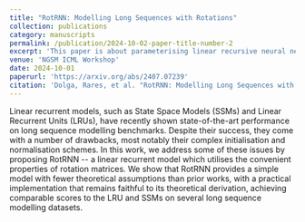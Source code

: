 ```yaml
---
title: "RotRNN: Modelling Long Sequences with Rotations"
collection: publications
category: manuscripts
permalink: /publication/2024-10-02-paper-title-number-2
excerpt: 'This paper is about parameterising linear recursive neural networks with rotation matrices.'
venue: 'NGSM ICML Workshop'
date: 2024-10-01
paperurl: 'https://arxiv.org/abs/2407.07239'
citation: 'Dolga, Rares, et al. "RotRNN: Modelling Long Sequences with Rotations." arXiv preprint arXiv:2407.07239 (2024).'
---
```


Linear recurrent models, such as State Space Models (SSMs) and Linear Recurrent Units (LRUs), have recently shown state-of-the-art performance on long sequence modelling benchmarks. Despite their success, they come with a number of drawbacks, most notably their complex initialisation and normalisation schemes. In this work, we address some of these issues by proposing RotRNN -- a linear recurrent model which utilises the convenient properties of rotation matrices. We show that RotRNN provides a simple model with fewer theoretical assumptions than prior works, with a practical implementation that remains faithful to its theoretical derivation, achieving comparable scores to the LRU and SSMs on several long sequence modelling datasets.